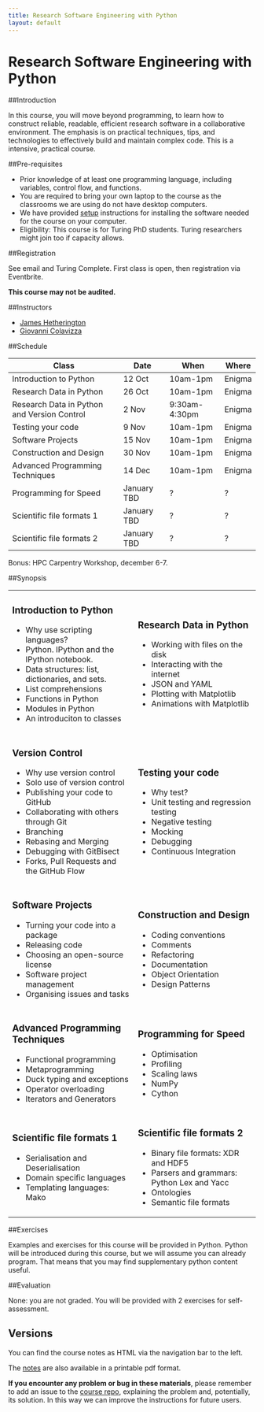 ```yaml
---
title: Research Software Engineering with Python
layout: default
---
```


# Research Software Engineering with Python

##Introduction

In this course, you will move beyond programming, to learn how to construct reliable, readable, efficient research software in a collaborative environment. The emphasis is on practical techniques, tips, and technologies to effectively build and maintain complex code. This is a intensive, practical course.

##Pre-requisites

* Prior knowledge of at least one programming language, including variables, control flow, and functions.
* You are required to bring your own laptop to the course as the classrooms we are using do not have desktop computers.
* We have provided [setup](session99) instructions for installing the software needed for the course on your computer.
* Eligibility: This course is for Turing PhD students. Turing researchers might join too if capacity allows.

##Registration

See email and Turing Complete. First class is open, then registration via Eventbrite.

**This course may not be audited.**

##Instructors

* [James Hetherington](https://www.turing.ac.uk/people/researchers/james-hetherington)
* [Giovanni Colavizza](https://www.turing.ac.uk/people/researchers/giovanni-colavizza)

##Schedule

| Class                                 | Date      | When     | Where  |
| ------------------------------------- |-----------| -------- | ------ |
| Introduction to Python                | 12 Oct    | 10am-1pm | Enigma |
| Research Data in Python               | 26 Oct    | 10am-1pm | Enigma |
| Research Data in Python and Version Control | 2 Nov     | 9:30am-4:30pm | Enigma |
| Testing your code                     | 9 Nov     | 10am-1pm | Enigma |
| Software Projects                     | 15 Nov    | 10am-1pm | Enigma |
| Construction and Design               | 30 Nov    | 10am-1pm | Enigma |
| Advanced Programming Techniques       | 14 Dec    | 10am-1pm | Enigma |
| Programming for Speed                 | January TBD | ? | ? |
| Scientific file formats 1             | January TBD | ? | ? |
| Scientific file formats 2             | January TBD | ? | ? |

Bonus: HPC Carpentry Workshop, december 6-7.

##Synopsis

<table>
 <tbody>
  <tr>
   <td>
<h3>Introduction to Python</h3>
<ul>
<li>Why use scripting languages?</li>
<li>Python. IPython and the IPython notebook.</li>
<li>Data structures: list, dictionaries, and sets. </li>
<li>List comprehensions</li>
<li>Functions in Python</li>
<li>Modules in Python</li>
<li>An introduciton to classes</li>
</ul>
   </td>
   <td>
<h3>Research Data in Python</h3>
<ul>
<li>Working with files on the disk</li>
<li>Interacting with the internet</li>
<li>JSON and YAML</li>
<li>Plotting with Matplotlib</li>
<li>Animations with Matplotlib</li>
</ul>
   </td>
  </tr>
  <tr>
   <td>
<h3>Version Control</h3>
<ul>
<li>Why use version control</li>
<li>Solo use of version control</li>
<li>Publishing your code to GitHub</li>
<li>Collaborating with others through Git</li>
<li>Branching</li>
<li>Rebasing and Merging</li>
<li>Debugging with GitBisect</li>
<li>Forks, Pull Requests and the GitHub Flow</li>
</ul>
   </td>
   <td>
<h3>Testing your code</h3>
<ul>
<li>Why test?</li>
<li>Unit testing and regression testing</li>
<li>Negative testing</li>
<li>Mocking</li>
<li>Debugging</li>
<li>Continuous Integration</li>
</ul>
   </td>
  </tr>
  <tr>
   <td>
<h3>Software Projects</h3>
<ul>
<li>Turning your code into a package</li>
<li>Releasing code</li>
<li>Choosing an open-source license</li>
<li>Software project management</li>
<li>Organising issues and tasks</li>
</ul>
   </td>
   <td>
<h3>Construction and Design</h3>
<ul>
<li>Coding conventions</li>
<li>Comments</li>
<li>Refactoring</li>
<li>Documentation</li>
<li>Object Orientation</li>
<li>Design Patterns</li>
</ul>
   </td>
  </tr>
  <tr>
   <td>
<h3>Advanced Programming Techniques</h3>
<ul>
<li>Functional programming</li>
<li>Metaprogramming</li>
<li>Duck typing and exceptions</li>
<li>Operator overloading</li>
<li>Iterators and Generators</li>
</ul>
   </td>
   <td>
<h3>Programming for Speed</h3>
<ul>
<li>Optimisation</li>
<li>Profiling</li>
<li>Scaling laws</li>
<li>NumPy</li>
<li>Cython</li>
 </ul>
   </td>
  </tr>
  <tr>
   <td>
<h3>Scientific file formats 1</h3>
<ul>
<li>Serialisation and Deserialisation</li>
<li>Domain specific languages</li>
<li>Templating languages: Mako</li>
</ul>
   </td>
   <td>
<h3>Scientific file formats 2</h3>
<ul>
<li>Binary file formats: XDR and HDF5</li>
<li>Parsers and grammars: Python Lex and Yacc</li>
<li>Ontologies</li>
<li>Semantic file formats</li>
 </ul>
   </td>
  </tr>
 </tbody>
</table>

##Exercises

Examples and exercises for this course will be provided in Python. Python will be introduced during this course, but we will assume you can already program. That means that you may find supplementary python content useful.

##Evaluation

None: you are not graded. You will be provided with 2 exercises for self-assessment.

Versions
--------

You can find the course notes as HTML via the navigation bar to the left.

The [notes](notes.pdf) are also available in a printable pdf format.

**If you encounter any problem or bug in these materials**, please remember to add an issue to the [course repo](https://github.com/alan-turing-institute/rsd-engineeringcourse), explaining the problem and, potentially, its solution. In this way we can improve the instructions for future users.
